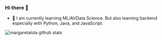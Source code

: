 ### Hi there 👋

- 🌱 I am currently learning ML/AI/Data Science. But also learning backend especially with Python, Java, and JavaScript.

![margaretalola github stats](https://github-readme-stats.vercel.app/api?username=margaretalola&show_icons=true&theme=light&show_owner=true&text_color=11d14a&icon_color=1137d1&title_color=1137d1)

